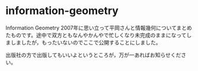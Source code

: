 # information-geometry
Information Geometry
2007年に思い立って平岡さんと情報幾何についてまとめたものです。途中で双方ともなんやかんやで忙しくなり未完成のままになってしましましたが，もったいないのでここで公開することにしました。



出版社の方で出版してもいいよというところが，万が一あればお知らせください。
